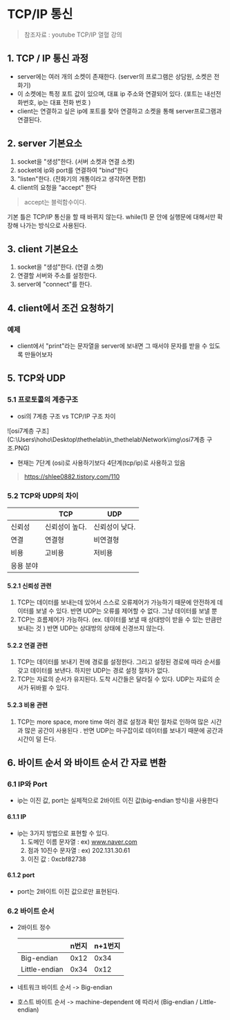 # TCP/IP 통신 



> 참조자료 : youtube TCP/IP 열혈 강의 



## 1. TCP / IP 통신 과정 

* server에는 여러 개의 소켓이 존재한다. (server의 프로그램은 상담원, 소켓은 전화기)
* 이 소켓에는 특정 포트 값이 있으며, 대표 ip 주소와 연결되어 있다. (포트는 내선전화번호, ip는 대표 전화 번호 ) 
* client는 연결하고 싶은 ip에 포트를 찾아 연결하고 소켓을 통해 server프로그램과 연결된다. 

## 2. server 기본요소 

1. socket을 "생성"한다.  (서버 소켓과 연결 소켓)
2. socket에 ip와 port를 연결하여 "bind"한다
3. "listen"한다. (전화기의 개통이라고 생각하면 편함)
4. client의 요청을 "accept" 한다

> accept는 블럭함수이다. 

기본 틀은 TCP/IP 통신을 할 때 바뀌지 않는다. while(1) 문 안에 실행문에 대해서만 확장해 나가는 방식으로 사용된다. 

## 3. client 기본요소 

1. socket을 "생성"한다. (연결 소켓)
2. 연결할 서버와 주소를 설정한다. 
3. server에 "connect"를 한다.



## 4. client에서 조건 요청하기

### 예제

* client에서 "print"라는 문자열을 server에 보내면 그 때서야 문자를 받을 수 있도록 만들어보자 



## 5. TCP와 UDP

### 5.1 프로토콜의 계층구조 

* osi의 7계층 구조 vs TCP/IP 구조 차이  

![osi7계층 구조](C:\Users\hoho\Desktop\thethelab\in_thethelab\Network\img\osi7계층 구조.PNG)

* 현재는 7단계 (osi)로 사용하기보다 4단계(tcp/ip)로 사용하고 있음 

> <https://shlee0882.tistory.com/110>

### 5.2 TCP와 UDP의 차이 

|           | TCP            | UDP            |
| --------- | -------------- | -------------- |
| 신뢰성    | 신뢰성이 높다. | 신뢰성이 낮다. |
| 연결      | 연결형         | 비연결형       |
| 비용      | 고비용         | 저비용         |
| 응용 분야 |                |                |

#### 5.2.1 신뢰성 관련

1. TCP는 데이터를 보내는데 있어서 스스로 오류제어가 가능하기 때문에 안전하게 데이터를 보낼 수 있다. 반면 UDP는 오류를 제어할 수 없다. 그냥 데이터를 보낼 뿐
2. TCP는 흐름제어가 가능하다. (ex. 데이터를 보낼 때 상대방이 받을 수 있는 만큼만 보내는 것 ) 반면 UDP는 상대방의 상태에 신경쓰지 않는다.  

#### 5.2.2 연결 관련 

1. TCP는 데이터를 보내기 전에 경로를 설정한다. 그리고 설정된 경로에 따라 순서를 갖고 데이터를 보낸다. 하지만 UDP는 경로 설정 절차가 없다.  
2. TCP는 자료의 순서가 유지된다. 도착 시간들은 달라질 수 있다. UDP는 자료의 순서가 뒤바뀔 수 있다. 

#### 5.2.3 비용 관련 

1. TCP는 more space, more time 여러 경로 설정과 확인 절차로 인하여 많은 시간과 많은 공간이 사용된다 . 반면 UDP는 마구잡이로 데이터를 보내기 때문에 공간과 시간이 덜 든다. 



## 6.  바이트 순서 와 바이트 순서 간 자료 변환

### 6.1  IP와 Port

* ip는 이진 값, port는 실제적으로 2바이트 이진 값(big-endian 방식)을 사용한다 

#### 6.1.1 IP 

* ip는 3가지 방법으로 표현할 수 있다. 
  1. 도메인 이름 문자열 : ex) www.naver.com
  2. 점과 10진수 문자열 : ex) 202.131.30.61
  3. 이진 값 : 0xcbf82738

#### 6.1.2 port

* port는 2바이트 이진 값으로만 표현된다. 

### 6.2 바이트 순서 

* 2바이트 정수 

  |               | n번지 | n+1번지 |
  | ------------- | ----- | ------- |
  | Big-endian    | 0x12  | 0x34    |
  | Little-endian | 0x34  | 0x12    |

* 네트워크 바이트 순서 -> Big-endian
* 호스트 바이트 순서 -> machine-dependent 에 따라서  (Big-endian / Little-endian)











